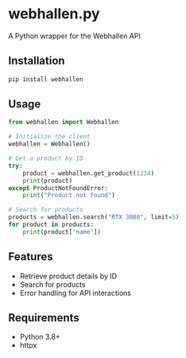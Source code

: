 # webhallen.py

A Python wrapper for the Webhallen API

## Installation

```bash
pip install webhallen
```

## Usage

```python
from webhallen import Webhallen

# Initialize the client
webhallen = Webhallen()

# Get a product by ID
try:
    product = webhallen.get_product(1234)
    print(product)
except ProductNotFoundError:
    print("Product not found")

# Search for products
products = webhallen.search("RTX 3080", limit=5)
for product in products:
    print(product['name'])
```

## Features

- Retrieve product details by ID
- Search for products
- Error handling for API interactions

## Requirements

- Python 3.8+
- httpx

